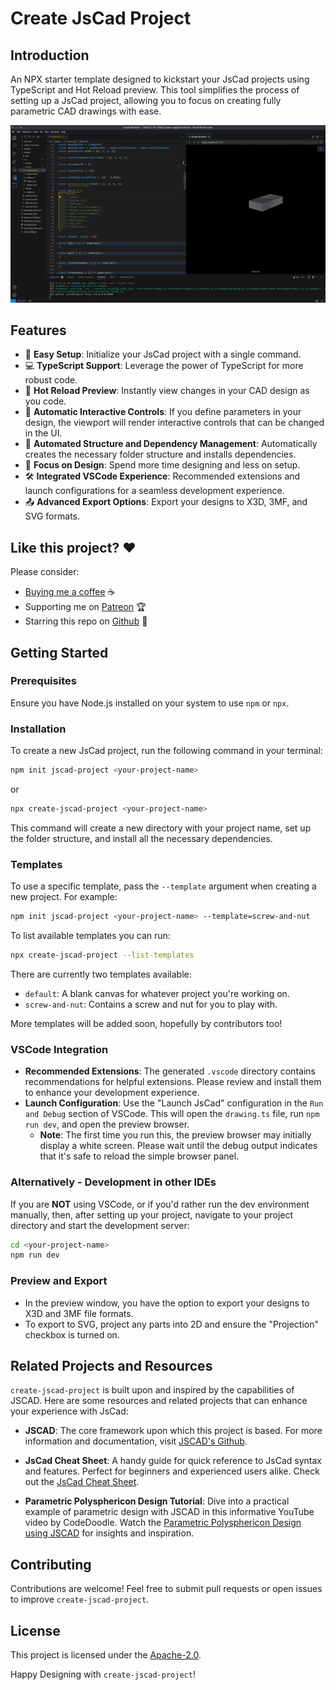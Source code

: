 # Create JsCad Project

## Introduction

An NPX starter template designed to kickstart your JsCad projects using TypeScript and Hot Reload preview. This tool simplifies the process of setting up a JsCad project, allowing you to focus on creating fully parametric CAD drawings with ease.

![Demo GIF](./assets/demo.gif)

## Features

- 🚀 **Easy Setup**: Initialize your JsCad project with a single command.
- 💻 **TypeScript Support**: Leverage the power of TypeScript for more robust code.
- 🔁 **Hot Reload Preview**: Instantly view changes in your CAD design as you code.
- 🔧 **Automatic Interactive Controls**: If you define parameters in your design, the viewport will render interactive controls that can be changed in the UI.
- 📁 **Automated Structure and Dependency Management**: Automatically creates the necessary folder structure and installs dependencies.
- 🎨 **Focus on Design**: Spend more time designing and less on setup.
- 🛠️ **Integrated VSCode Experience**: Recommended extensions and launch configurations for a seamless development experience.
- 📤 **Advanced Export Options**: Export your designs to X3D, 3MF, and SVG formats.

## Like this project? ❤

Please consider:

- [Buying me a coffee](https://ko-fi.com/jeanlescure) ☕
- Supporting me on [Patreon](https://www.patreon.com/jeanlescure) 🏆
- Starring this repo on [Github](https://github.com/simplyhexagonal/create-jscad-project) 🌟

## Getting Started

### Prerequisites

Ensure you have Node.js installed on your system to use `npm` or `npx`.

### Installation

To create a new JsCad project, run the following command in your terminal:

```bash
npm init jscad-project <your-project-name>
```

or

```bash
npx create-jscad-project <your-project-name>
```

This command will create a new directory with your project name, set up the folder structure, and install all the necessary dependencies.

### Templates

To use a specific template, pass the `--template` argument when creating a new project. For example:

```bash
npm init jscad-project <your-project-name> --template=screw-and-nut
```

To list available templates you can run:

```bash
npx create-jscad-project --list-templates
```

There are currently two templates available:

- `default`: A blank canvas for whatever project you're working on.
- `screw-and-nut`: Contains a screw and nut for you to play with.

More templates will be added soon, hopefully by contributors too!

### VSCode Integration

- **Recommended Extensions**: The generated `.vscode` directory contains recommendations for helpful extensions. Please review and install them to enhance your development experience.
- **Launch Configuration**: Use the "Launch JsCad" configuration in the `Run and Debug` section of VSCode. This will open the `drawing.ts` file, run `npm run dev`, and open the preview browser. 
  - **Note**: The first time you run this, the preview browser may initially display a white screen. Please wait until the debug output indicates that it's safe to reload the simple browser panel.

### Alternatively - Development in other IDEs

If you are **NOT** using VSCode, or if you'd rather run the dev environment manually, then, after setting up your project, navigate to your project directory and start the development server:

```bash
cd <your-project-name>
npm run dev
```

### Preview and Export

- In the preview window, you have the option to export your designs to X3D and 3MF file formats.
- To export to SVG, project any parts into 2D and ensure the "Projection" checkbox is turned on.

## Related Projects and Resources

`create-jscad-project` is built upon and inspired by the capabilities of JSCAD. Here are some resources and related projects that can enhance your experience with JsCad:

- **JSCAD**: The core framework upon which this project is based. For more information and documentation, visit [JSCAD's Github](https://github.com/jscad/OpenJSCAD.org).

- **JsCad Cheat Sheet**: A handy guide for quick reference to JsCad syntax and features. Perfect for beginners and experienced users alike. Check out the [JsCad Cheat Sheet](https://openjscad.xyz/dokuwiki/doku.php?id=en:jscad_design_guide).

- **Parametric Polysphericon Design Tutorial**: Dive into a practical example of parametric design with JSCAD in this informative YouTube video by CodeDoodle. Watch the [Parametric Polysphericon Design using JSCAD](https://www.youtube.com/watch?v=j0GNx376kcY) for insights and inspiration.


## Contributing

Contributions are welcome! Feel free to submit pull requests or open issues to improve `create-jscad-project`.

## License

This project is licensed under the [Apache-2.0]([LICENSE](https://www.apache.org/licenses/LICENSE-2.0)).

Happy Designing with `create-jscad-project`!

